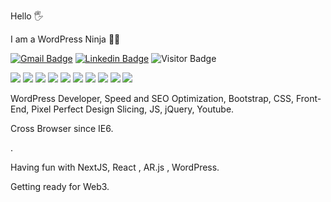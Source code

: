 Hello 🖐

I am a WordPress Ninja 🐱‍👤 


[![Gmail Badge](https://img.shields.io/badge/-sinan@sinanisler.com-c14438?style=flat&logo=Gmail&logoColor=white)](mailto:sinan@sinanisler.com "Connect via Email")
[![Linkedin Badge](https://img.shields.io/badge/-Tygo%20van%20Ommen-0072b1?style=flat&logo=Linkedin&logoColor=white)](https://www.linkedin.com/in/sinanisler/ "Connect on LinkedIn")
![Visitor Badge](https://visitor-badge.laobi.icu/badge?page_id=sinanisler)

 
![](https://img.shields.io/badge/WordPress-4854F7.svg)
![](https://img.shields.io/badge/Bootstrap-60C4FA.svg)
![](https://img.shields.io/badge/CSS-ABFA71.svg)
![](https://img.shields.io/badge/JS-e35656.svg)
![](https://img.shields.io/badge/jQuery-B537D4.svg)
![](https://img.shields.io/badge/SEO-5298EB.svg)
![](https://img.shields.io/badge/WooCommerce-5098EB.svg)
![](https://img.shields.io/badge/Design_Slicing-EB41D9.svg)
![](https://img.shields.io/badge/Design_to_WP_Native-EB41D9.svg)
![](https://img.shields.io/badge/Design_to_Elementor-EB41D9.svg)



WordPress Developer, Speed and SEO Optimization, Bootstrap, CSS, Front-End, Pixel Perfect Design Slicing, JS, jQuery, Youtube.

Cross Browser since IE6. 

.

Having fun with NextJS, React , AR.js , WordPress.

Getting ready for Web3.
  
 
   
   
     
